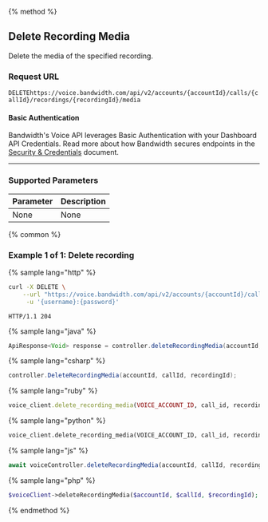 {% method %}

## Delete Recording Media

Delete the media of the specified recording.

### Request URL

<code class="delete">DELETE</code>`https://voice.bandwidth.com/api/v2/accounts/{accountId}/calls/{callId}/recordings/{recordingId}/media`

#### Basic Authentication

Bandwidth's Voice API leverages Basic Authentication with your Dashboard API Credentials. Read more about how Bandwidth secures endpoints in the [Security & Credentials](../../../guides/accountCredentials.md) document.

---

### Supported Parameters

| Parameter | Description |
|:----------|:------------|
| None      | None        |

{% common %}

### Example 1 of 1: Delete recording

{% sample lang="http" %}

```bash
curl -X DELETE \
    --url "https://voice.bandwidth.com/api/v2/accounts/{accountId}/calls/{callId}/recordings/{recordingId}/media" \
     -u '{username}:{password}'
```

```
HTTP/1.1 204
```

{% sample lang="java" %}

```java
ApiResponse<Void> response = controller.deleteRecordingMedia(accountId, callId, recordingId);
```

{% sample lang="csharp" %}

```csharp
controller.DeleteRecordingMedia(accountId, callId, recordingId);
```

{% sample lang="ruby" %}

```ruby
voice_client.delete_recording_media(VOICE_ACCOUNT_ID, call_id, recording_id)
```

{% sample lang="python" %}

```python
voice_client.delete_recording_media(VOICE_ACCOUNT_ID, call_id, recording_id)
```

{% sample lang="js" %}

```js
await voiceController.deleteRecordingMedia(accountId, callId, recordingId);
```

{% sample lang="php" %}

```php
$voiceClient->deleteRecordingMedia($accountId, $callId, $recordingId);
```

{% endmethod %}

